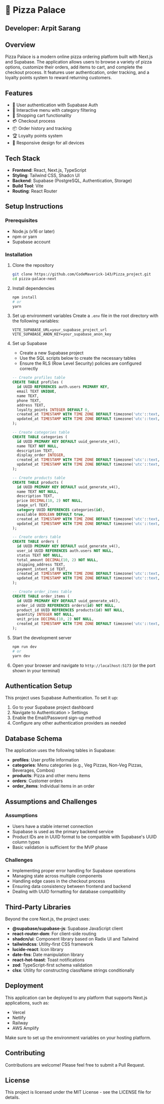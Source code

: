 # 🍕 Pizza Palace

## Developer: Arpit Sarang

## Overview

Pizza Palace is a modern online pizza ordering platform built with Next.js and Supabase. The application allows users to browse a variety of pizza options, customize their orders, add items to cart, and complete the checkout process. It features user authentication, order tracking, and a loyalty points system to reward returning customers.

## Features

- 🔐 User authentication with Supabase Auth
- 🍕 Interactive menu with category filtering
- 🛒 Shopping cart functionality
- 💳 Checkout process
- 📦 Order history and tracking
- 🏆 Loyalty points system
- 📱 Responsive design for all devices

## Tech Stack

- **Frontend**: React, Next.js, TypeScript
- **Styling**: Tailwind CSS, Shadcn UI
- **Backend**: Supabase (PostgreSQL, Authentication, Storage)
- **Build Tool**: Vite
- **Routing**: React Router

## Setup Instructions

### Prerequisites

- Node.js (v16 or later)
- npm or yarn
- Supabase account

### Installation

1. Clone the repository
   ```sh
   git clone https://github.com/CodeMaverick-143/Pizza_project.git
   cd pizza-palace-next
   ```

2. Install dependencies
   ```sh
   npm install
   # or
   yarn
   ```

3. Set up environment variables
   Create a `.env` file in the root directory with the following variables:
   ```
   VITE_SUPABASE_URL=your_supabase_project_url
   VITE_SUPABASE_ANON_KEY=your_supabase_anon_key
   ```

4. Set up Supabase
   - Create a new Supabase project
   - Use the SQL scripts below to create the necessary tables
   - Ensure the RLS (Row Level Security) policies are configured correctly

   ```sql
   -- Create profiles table
   CREATE TABLE profiles (
     id UUID REFERENCES auth.users PRIMARY KEY,
     email TEXT UNIQUE,
     name TEXT,
     phone TEXT,
     address TEXT,
     loyalty_points INTEGER DEFAULT 0,
     created_at TIMESTAMP WITH TIME ZONE DEFAULT timezone('utc'::text, now()) NOT NULL,
     updated_at TIMESTAMP WITH TIME ZONE DEFAULT timezone('utc'::text, now()) NOT NULL
   );

   -- Create categories table
   CREATE TABLE categories (
     id UUID PRIMARY KEY DEFAULT uuid_generate_v4(),
     name TEXT NOT NULL,
     description TEXT,
     display_order INTEGER,
     created_at TIMESTAMP WITH TIME ZONE DEFAULT timezone('utc'::text, now()) NOT NULL,
     updated_at TIMESTAMP WITH TIME ZONE DEFAULT timezone('utc'::text, now()) NOT NULL
   );

   -- Create products table
   CREATE TABLE products (
     id UUID PRIMARY KEY DEFAULT uuid_generate_v4(),
     name TEXT NOT NULL,
     description TEXT,
     price DECIMAL(10, 2) NOT NULL,
     image_url TEXT,
     category UUID REFERENCES categories(id),
     available BOOLEAN DEFAULT true,
     created_at TIMESTAMP WITH TIME ZONE DEFAULT timezone('utc'::text, now()) NOT NULL,
     updated_at TIMESTAMP WITH TIME ZONE DEFAULT timezone('utc'::text, now()) NOT NULL
   );

   -- Create orders table
   CREATE TABLE orders (
     id UUID PRIMARY KEY DEFAULT uuid_generate_v4(),
     user_id UUID REFERENCES auth.users NOT NULL,
     status TEXT NOT NULL,
     total_amount DECIMAL(10, 2) NOT NULL,
     shipping_address TEXT,
     payment_intent_id TEXT,
     created_at TIMESTAMP WITH TIME ZONE DEFAULT timezone('utc'::text, now()) NOT NULL,
     updated_at TIMESTAMP WITH TIME ZONE DEFAULT timezone('utc'::text, now()) NOT NULL
   );

   -- Create order_items table
   CREATE TABLE order_items (
     id UUID PRIMARY KEY DEFAULT uuid_generate_v4(),
     order_id UUID REFERENCES orders(id) NOT NULL,
     product_id UUID REFERENCES products(id) NOT NULL,
     quantity INTEGER NOT NULL,
     unit_price DECIMAL(10, 2) NOT NULL,
     created_at TIMESTAMP WITH TIME ZONE DEFAULT timezone('utc'::text, now()) NOT NULL
   );
   ```

5. Start the development server
   ```sh
   npm run dev
   # or
   yarn dev
   ```

6. Open your browser and navigate to `http://localhost:5173` (or the port shown in your terminal)

## Authentication Setup

This project uses Supabase Authentication. To set it up:

1. Go to your Supabase project dashboard
2. Navigate to Authentication > Settings
3. Enable the Email/Password sign-up method
4. Configure any other authentication providers as needed

## Database Schema

The application uses the following tables in Supabase:

- **profiles**: User profile information
- **categories**: Menu categories (e.g., Veg Pizzas, Non-Veg Pizzas, Beverages, Combos)
- **products**: Pizza and other menu items
- **orders**: Customer orders
- **order_items**: Individual items in an order

## Assumptions and Challenges

### Assumptions

- Users have a stable internet connection
- Supabase is used as the primary backend service
- Product IDs are in UUID format to be compatible with Supabase's UUID column types
- Basic validation is sufficient for the MVP phase

### Challenges

- Implementing proper error handling for Supabase operations
- Managing state across multiple components
- Handling edge cases in the checkout process
- Ensuring data consistency between frontend and backend
- Dealing with UUID formatting for database compatibility

## Third-Party Libraries

Beyond the core Next.js, the project uses:

- **@supabase/supabase-js**: Supabase JavaScript client
- **react-router-dom**: For client-side routing
- **shadcn/ui**: Component library based on Radix UI and Tailwind
- **tailwindcss**: Utility-first CSS framework
- **lucide-react**: Icon library
- **date-fns**: Date manipulation library
- **react-hot-toast**: Toast notifications
- **zod**: TypeScript-first schema validation
- **clsx**: Utility for constructing className strings conditionally

## Deployment

This application can be deployed to any platform that supports Next.js applications, such as:

- Vercel
- Netlify
- Railway
- AWS Amplify

Make sure to set up the environment variables on your hosting platform.

## Contributing

Contributions are welcome! Please feel free to submit a Pull Request.

## License

This project is licensed under the MIT License - see the LICENSE file for details.
